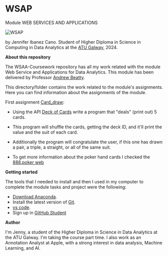 # WSAP
Module WEB SERVICES AND APPLICATIONS

![WSAP](https://10xds.com/wp-content/uploads/2021/03/web-app-development-banner.jpg)


by Jennifer Ibanez Cano. Student of Higher Diploma in Science in Computing in Data Analytics at the [ATU Galway](https://www.atu.ie), 2024.

**About this repository**

The WSAA-Coursework repository has all my work related with the module Web Service and Applications for Data Analytics. This module has been delivered by Professor [Andrew Beatty](https://github.com/andrewbeattycourseware/WSAA-Courseware). 

This directory/folder contains the work related to the module's assignments. Here you can find information about the assignments of the module. 

First assignment [Card_draw](https://github.com/Jennyicano/WSAA-coursework/blob/main/assignments/assignment2-carddraw.py): 

- Using the API [Deck of Cards](https://deckofcardsapi.com/) write a program that "deals" (print out) 5 cards. 
- This program will shuffle the cards, getting the deck ID, and it'll print the value and the suit of each card. 
- Additionally the program will congratulate the user, if this one has drawn a pair, a triple, a straight, or all of the same suit. 

- To get more information about the poker hand cards I checked the [888.poker web](https://www.888poker.com/how-to-play-poker/hands/straight-poker-hand-ranking/)




**Getting started**

The tools that I needed to install and then I used in my computer to complete the module tasks and project were the following: 

* [Download Anaconda](https://www.anaconda.com/download/success). 
* Install the latest version of [Git](https://git-scm.com/downloads).
* [vs code](https://code.visualstudio.com).
* Sign up in [GitHub Student](https://education.github.com/pack)  

**Author**

I'm Jenny, a student of the Higher Diploma in Science in Data Analytics at the ATU Galway. I'm taking the course part time. I also work as an Annotation Analyst at Apple, with a strong interest in data analysis, Machine Learning, and AI.


